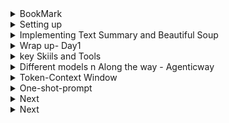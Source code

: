 <details>
<summary>BookMark</summary>
<br>


1 System design
↳ https://lnkd.in/e7SUQ3ei

2 Public APIs
↳ https://lnkd.in/epWSyzqs

3 Tech interview handbook
↳ https://lnkd.in/e7EjsJNF

4 Coding interview university
↳ https://lnkd.in/evJSNCPE

5 Engineering leadership
↳ https://lnkd.in/ePCzV3zF

6 Freecodecamp
↳ https://lnkd.in/e_4pA8xV

7 Developer roadmaps
↳ https://lnkd.in/e9MuB_Yg

8 Path to senior engineer handbook
↳ https://lnkd.in/exkJCxVi

9 Free programming books
↳ https://lnkd.in/eXAzAJ3M

</details>

<details>
<summary>Setting up</summary>
<br>
  
```
 python --version
 Python 3.12.7
 python -m venv venv
 source venv/bin/activate
 pip install -r requirements.txt 
```
<img width="971" alt="Pasted Graphic 2" src="https://github.com/user-attachments/assets/2b06b455-5c6a-4919-9260-be991b6dbae4" />
Jupyter lab
<img width="971" alt="Pasted Graphic 3" src="https://github.com/user-attachments/assets/f8eed563-ba97-48e5-9802-6e4edc56472f" />

Setup OpenAPI key

create .env file

<img width="558" alt="image" src="https://github.com/user-attachments/assets/0eced05b-fa34-4bc0-840a-3669483d2fa0" />
<img width="794" alt="image" src="https://github.com/user-attachments/assets/fa19432b-a97f-45f0-ac64-dc7818c2ebba" />

<img width="751" alt="image" src="https://github.com/user-attachments/assets/a654d9fa-43fe-4204-9336-971f57c3ad79" />

<img width="946" alt="image" src="https://github.com/user-attachments/assets/94fdf33a-d7b0-4f14-b6ac-f4066a654c6b" />

<img width="946" alt="image" src="https://github.com/user-attachments/assets/50993bd2-153a-49ae-ad7f-c3439e099f5a" />
<img width="946" alt="image" src="https://github.com/user-attachments/assets/d4a8f859-a7b3-40cc-a7d6-4d4c08557630" />

</details>




<details>
<summary>Implementing Text Summary and Beautiful Soup</summary>
<br>
https://github.com/Rupeebw/llm_engineering/blob/main/week1/day1.ipynb
  
<img width="946" alt="image" src="https://github.com/user-attachments/assets/e15bce68-5a81-4b2d-a270-e0d032691834" />
<img width="946" alt="image" src="https://github.com/user-attachments/assets/b87cd72b-d8cb-417e-88ac-25074940d97f" />
<img width="946" alt="image" src="https://github.com/user-attachments/assets/d665ebad-3ce4-474f-97ad-88ce0e01abb7" />
<img width="946" alt="image" src="https://github.com/user-attachments/assets/7c6a326c-6d3c-430a-9e13-6537d33040b2" />
<img width="946" alt="image" src="https://github.com/user-attachments/assets/35f8d5b0-c66d-4f7d-acd4-f37efae6e5e5" />


</details>



<details>
<summary>Wrap up- Day1</summary>
<br>

<img width="551" alt="image" src="https://github.com/user-attachments/assets/f82f1c74-4d24-4660-af1e-62f837ff7050" />
</details>


<details>
<summary>key Skiils and Tools</summary>
<br>

<img width="960" alt="image" src="https://github.com/user-attachments/assets/ed028101-94f2-41cb-b37f-9e63fc089b52" />
<img width="956" alt="image" src="https://github.com/user-attachments/assets/b2d3e321-a597-4212-9dee-09da7203f15e" />
<img width="480" alt="image" src="https://github.com/user-attachments/assets/4c51ebfb-5f0a-4633-b4d5-33a9840f5918" />
<img width="480" alt="image" src="https://github.com/user-attachments/assets/7501f5a0-ffd9-495e-9e34-ed89bf7c2e90" />
<img width="959" alt="image" src="https://github.com/user-attachments/assets/5ae3e6d6-05ef-4970-9c02-d21df7785c3c" />

https://github.com/ollama/ollama

If not, bring up a new Terminal (Mac) or Powershell (Windows) and enter ollama serve
And in another Terminal (Mac) or Powershell (Windows), enter ollama pull llama3.2
Then try http://localhost:11434/ again.

If Ollama is slow on your machine, try using llama3.2:1b as an alternative. Run ollama pull llama3.2:1b from a Terminal or Powershell, and change the code below from MODEL = "llama3.2" to MODEL = "llama3.2:1b"
<img width="1071" alt="image" src="https://github.com/user-attachments/assets/9555fe90-dc81-45aa-a2d4-5f3aa6d3954d" />

</details>

<details>
<summary>Different models n Along the way - Agenticway</summary>
<br>

<img width="948" alt="image" src="https://github.com/user-attachments/assets/c6328f78-7c83-458c-b4b8-0fd45e1b0a0d" />
<img width="948" alt="image" src="https://github.com/user-attachments/assets/ed8ac034-cc2d-45d7-abd1-0d1912bb77dd" />

<img width="592" alt="image" src="https://github.com/user-attachments/assets/e60ad48e-0fa6-4f3d-b1de-f79a94b9743e" />
<img width="918" alt="image" src="https://github.com/user-attachments/assets/3d35dea2-26fd-4a30-b2dc-0b081a1b7757" />
<img width="963" alt="image" src="https://github.com/user-attachments/assets/f6ec6bd7-2038-41ba-8cad-ac57214bd4c9" />
<img width="969" alt="image" src="https://github.com/user-attachments/assets/c7835d7b-f884-4271-af17-2ef17aa2d2de" />

</details>

<details>
<summary>Token-Context Window</summary>
<br>
  
<img width="969" alt="image" src="https://github.com/user-attachments/assets/47b23b7d-7b92-45a0-a1b9-6ff46af6c639" />

<img width="969" alt="image" src="https://github.com/user-attachments/assets/1fb6fd8a-e9e0-4768-a41e-d5b1d4345037" />

<img width="969" alt="image" src="https://github.com/user-attachments/assets/949132a8-bb5f-4f2e-a5c9-96b63c7e15f6" />

<img width="969" alt="image" src="https://github.com/user-attachments/assets/b2d36af6-281f-491d-bc9d-1bf21a403801" />

<img width="969" alt="image" src="https://github.com/user-attachments/assets/265526af-642a-416a-8a12-e2242c69922e" />

<img width="589" alt="image" src="https://github.com/user-attachments/assets/18fcb1ec-8340-4c5e-a098-35c80b260510" />

<img width="947" alt="image" src="https://github.com/user-attachments/assets/ad5d2586-4760-42aa-ab6e-e025c667cc97" />

<img width="947" alt="image" src="https://github.com/user-attachments/assets/3b668ea2-7355-4776-a23b-c75355d81185" />

https://tools.vellum.ai

</details>

<details>
<summary>One-shot-prompt</summary>
<br>

<img width="599" alt="image" src="https://github.com/user-attachments/assets/6a07963e-0406-4f8d-b8ba-852b920930ec" />

<img width="654" alt="image" src="https://github.com/user-attachments/assets/4bb93aab-a986-4c52-be75-0ba0e8154803" />

<img width="948" alt="image" src="https://github.com/user-attachments/assets/1a2923ba-9d1b-4f23-b429-75ffead72c64" />



</details>

<details>
<summary>Next</summary>
<br>


</details>

<details>
<summary>Next</summary>
<br>


</details>





